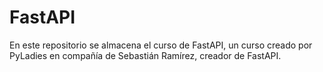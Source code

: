 # FastAPI
En este repositorio se almacena el curso de FastAPI, un curso creado por PyLadies en compañía de Sebastián Ramírez, creador de FastAPI.

